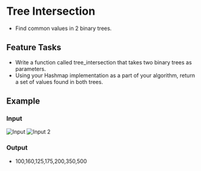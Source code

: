 # Tree Intersection

- Find common values in 2 binary trees.

## Feature Tasks

- Write a function called tree_intersection that takes two binary trees as parameters.
- Using your Hashmap implementation as a part of your algorithm, return a set of values found in both trees.

## Example

### Input
![Input](https://github.com/Ryanb021/data-structures-and-algorithms/assets/120413183/96500baa-701d-4997-8148-a26a87641a4b)
![Input 2](https://github.com/Ryanb021/data-structures-and-algorithms/assets/120413183/b43176e4-f267-420c-9ec9-6a04b66048b8)

### Output

- 100,160,125,175,200,350,500
